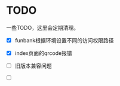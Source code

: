 # TODO

一些TODO，这里会定期清理。

- [x] funbank根据环境设置不同的访问权限路径
- [x] index页面的qrcode报错
- [ ] 旧版本兼容问题
- [ ] ​


